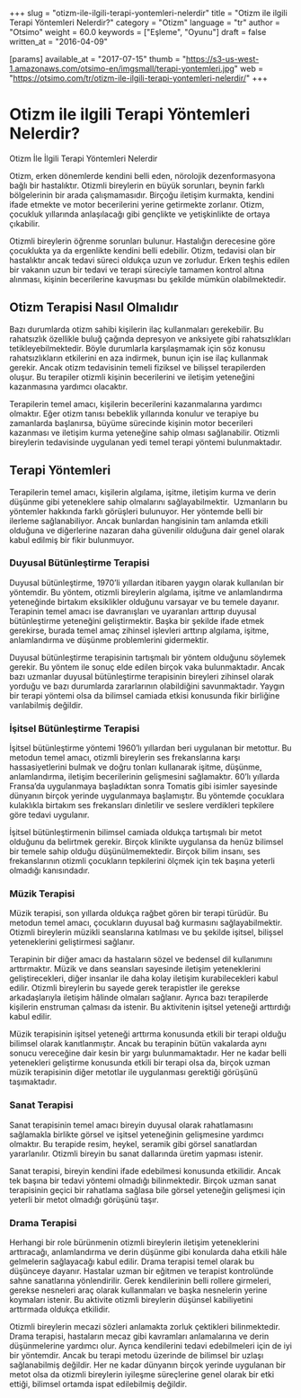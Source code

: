+++
slug = "otizm-ile-ilgili-terapi-yontemleri-nelerdir"
title = "Otizm ile ilgili Terapi Yöntemleri Nelerdir?"
category = "Otizm"
language = "tr"
author = "Otsimo"
weight = 60.0
keywords = ["Eşleme", "Oyunu"]
draft = false
written_at = "2016-04-09"

[params]
available_at = "2017-07-15"
thumb = "https://s3-us-west-1.amazonaws.com/otsimo-en/imgsmall/terapi-yontemleri.jpg"
web = "https://otsimo.com/tr/otizm-ile-ilgili-terapi-yontemleri-nelerdir/"
+++


# Otizm ile ilgili Terapi Yöntemleri Nelerdir?

Otizm İle İlgili Terapi Yöntemleri Nelerdir

Otizm, erken dönemlerde kendini belli eden, nörolojik dezenformasyona bağlı bir hastalıktır. Otizmli bireylerin en büyük sorunları, beynin farklı bölgelerinin bir arada çalışmamasıdır. Birçoğu iletişim kurmakta, kendini ifade etmekte ve motor becerilerini yerine getirmekte zorlanır. Otizm, çocukluk yıllarında anlaşılacağı gibi gençlikte ve yetişkinlikte de ortaya çıkabilir.

Otizmli bireylerin öğrenme sorunları bulunur. Hastalığın derecesine göre çocuklukta ya da ergenlikte kendini belli edebilir. Otizm, tedavisi olan bir hastalıktır ancak tedavi süreci oldukça uzun ve zorludur. Erken teşhis edilen bir vakanın uzun bir tedavi ve terapi süreciyle tamamen kontrol altına alınması, kişinin becerilerine kavuşması bu şekilde mümkün olabilmektedir.

## Otizm Terapisi Nasıl Olmalıdır

Bazı durumlarda otizm sahibi kişilerin ilaç kullanmaları gerekebilir. Bu rahatsızlık özellikle buluğ çağında depresyon ve anksiyete gibi rahatsızlıkları tetikleyebilmektedir. Böyle durumlarla karşılaşmamak için söz konusu rahatsızlıkların etkilerini en aza indirmek, bunun için ise ilaç kullanmak gerekir. Ancak otizm tedavisinin temeli fiziksel ve bilişsel terapilerden oluşur. Bu terapiler otizmli kişinin becerilerini ve iletişim yeteneğini kazanmasına yardımcı olacaktır.

Terapilerin temel amacı, kişilerin becerilerini kazanmalarına yardımcı olmaktır. Eğer otizm tanısı bebeklik yıllarında konulur ve terapiye bu zamanlarda başlanırsa, büyüme sürecinde kişinin motor becerileri kazanması ve iletişim kurma yeteneğine sahip olması sağlanabilir. Otizmli bireylerin tedavisinde uygulanan yedi temel terapi yöntemi bulunmaktadır.

## Terapi Yöntemleri

Terapilerin temel amacı, kişilerin algılama, işitme, iletişim kurma ve derin düşünme gibi yeteneklere sahip olmalarını sağlayabilmektir.  Uzmanların bu yöntemler hakkında farklı görüşleri bulunuyor. Her yöntemde belli bir ilerleme sağlanabiliyor. Ancak bunlardan hangisinin tam anlamda etkili olduğuna ve diğerlerine nazaran daha güvenilir olduğuna dair genel olarak kabul edilmiş bir fikir bulunmuyor.

### Duyusal Bütünleştirme Terapisi

Duyusal bütünleştirme, 1970’li yıllardan itibaren yaygın olarak kullanılan bir yöntemdir. Bu yöntem, otizmli bireylerin algılama, işitme ve anlamlandırma yeteneğinde birtakım eksiklikler olduğunu varsayar ve bu temele dayanır. Terapinin temel amacı ise davranışları ve uyaranları arttırıp duyusal bütünleştirme yeteneğini geliştirmektir. Başka bir şekilde ifade etmek gerekirse, burada temel amaç zihinsel işlevleri arttırıp algılama, işitme, anlamlandırma ve düşünme problemlerini gidermektir.

Duyusal bütünleştirme terapisinin tartışmalı bir yöntem olduğunu söylemek gerekir. Bu yöntem ile sonuç elde edilen birçok vaka bulunmaktadır. Ancak bazı uzmanlar duyusal bütünleştirme terapisinin bireyleri zihinsel olarak yorduğu ve bazı durumlarda zararlarının olabildiğini savunmaktadır. Yaygın bir terapi yöntemi olsa da bilimsel camiada etkisi konusunda fikir birliğine varılabilmiş değildir.

### İşitsel Bütünleştirme Terapisi

İşitsel bütünleştirme yöntemi 1960’lı yıllardan beri uygulanan bir metottur. Bu metodun temel amacı, otizmli bireylerin ses frekanslarına karşı hassasiyetlerini bulmak ve doğru tonları kullanarak işitme, düşünme, anlamlandırma, iletişim becerilerinin gelişmesini sağlamaktır. 60’lı yıllarda Fransa’da uygulanmaya başladıktan sonra Tomatis gibi isimler sayesinde dünyanın birçok yerinde uygulanmaya başlamıştır. Bu yöntemde çocuklara kulaklıkla birtakım ses frekansları dinletilir ve seslere verdikleri tepkilere göre tedavi uygulanır.

İşitsel bütünleştirmenin bilimsel camiada oldukça tartışmalı bir metot olduğunu da belirtmek gerekir. Birçok klinikte uygulansa da henüz bilimsel bir temele sahip olduğu düşünülmemektedir. Birçok bilim insanı, ses frekanslarının otizmli çocukların tepkilerini ölçmek için tek başına yeterli olmadığı kanısındadır.

### Müzik Terapisi

Müzik terapisi, son yıllarda oldukça rağbet gören bir terapi türüdür. Bu metodun temel amacı, çocukların duyusal bağ kurmasını sağlayabilmektir. Otizmli bireylerin müzikli seanslarına katılması ve bu şekilde işitsel, bilişsel yeteneklerini geliştirmesi sağlanır.

Terapinin bir diğer amacı da hastaların sözel ve bedensel dil kullanımını arttırmaktır. Müzik ve dans seansları sayesinde iletişim yeteneklerini geliştirecekleri, diğer insanlar ile daha kolay iletişim kurabilecekleri kabul edilir. Otizmli bireylerin bu sayede gerek terapistler ile gerekse arkadaşlarıyla iletişim hâlinde olmaları sağlanır. Ayrıca bazı terapilerde kişilerin enstruman çalması da istenir. Bu aktivitenin işitsel yeteneği arttırdığı kabul edilir.

Müzik terapisinin işitsel yeteneği arttırma konusunda etkili bir terapi olduğu bilimsel olarak kanıtlanmıştır. Ancak bu terapinin bütün vakalarda aynı sonucu vereceğine dair kesin bir yargı bulunmamaktadır. Her ne kadar belli yetenekleri geliştirme konusunda etkili bir terapi olsa da, birçok uzman müzik terapisinin diğer metotlar ile uygulanması gerektiği görüşünü taşımaktadır.


### Sanat Terapisi

Sanat terapisinin temel amacı bireyin duyusal olarak rahatlamasını sağlamakla birlikte görsel ve işitsel yeteneğinin gelişmesine yardımcı olmaktır. Bu terapide resim, heykel, seramik gibi görsel sanatlardan yararlanılır. Otizmli bireyin bu sanat dallarında üretim yapması istenir.

Sanat terapisi, bireyin kendini ifade edebilmesi konusunda etkilidir. Ancak tek başına bir tedavi yöntemi olmadığı bilinmektedir. Birçok uzman sanat terapisinin geçici bir rahatlama sağlasa bile görsel yeteneğin gelişmesi için yeterli bir metot olmadığı görüşünü taşır.

### Drama Terapisi

Herhangi bir role bürünmenin otizmli bireylerin iletişim yeteneklerini arttıracağı, anlamlandırma ve derin düşünme gibi konularda daha etkili hâle gelmelerin sağlayacağı kabul edilir. Drama terapisi temel olarak bu düşünceye dayanır. Hastalar uzman bir eğitmen ve terapist kontrolünde sahne sanatlarına yönlendirilir. Gerek kendilerinin belli rollere girmeleri, gerekse nesneleri araç olarak kullanmaları ve başka nesnelerin yerine koymaları istenir. Bu aktivite otizmli bireylerin düşünsel kabiliyetini arttırmada oldukça etkilidir.

Otizmli bireylerin mecazi sözleri anlamakta zorluk çektikleri bilinmektedir. Drama terapisi, hastaların mecaz gibi kavramları anlamalarına ve derin düşünmelerine yardımcı olur. Ayrıca kendilerini tedavi edebilmeleri için de iyi bir yöntemdir. Ancak bu terapi metodu üzerinde de bilimsel bir uzlaşı sağlanabilmiş değildir. Her ne kadar dünyanın birçok yerinde uygulanan bir metot olsa da otizmli bireylerin iyileşme süreçlerine genel olarak bir etki ettiği, bilimsel ortamda ispat edilebilmiş değildir.

